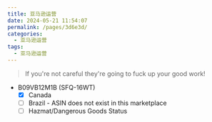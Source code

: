```yaml
---
title: 亚马逊运营
date: 2024-05-21 11:54:07
permalink: /pages/3d6e3d/
categories: 
  - 亚马逊运营
tags: 
  - 亚马逊运营
---
```


> If you're not careful they're going to fuck up your good work!

- B09VB12M1B (SFQ-16WT)
  - [x] Canada
  - [ ] Brazil - ASIN does not exist in this marketplace
  - [ ] Hazmat/Dangerous Goods Status
